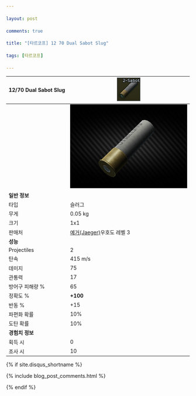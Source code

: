 ```yaml
---

layout: post

comments: true

title: "[타르코프] 12 70 Dual Sabot Slug"

tags: [타르코프]

---
```


|12/70 Dual Sabot Slug|![12/70 Dual Sabot Slug](/assets/image/tarkov/bullet/12-70_Dual_Sabot_icon.png)|
|--|--|
||![12/70 Dual Sabot Slug](/assets/image/tarkov/bullet/12-70_Dual_Sabot.png)|
|**일반 정보**|
|타입|슬러그|
|무게|0.05 kg|
|크기|1x1|
|판매처|[예거(Jaeger)](https://)우호도 레벨 3|
|**성능**|
|Projectiles|2|
|탄속|415 m/s|
|데미지|75|
|관통력|17|
|방어구 피해량 %|65|
|정확도 %|**+100**|
|반동 %|+15|
|파편화 확률|10%|
|도탄 확률|10%|
|**경험치 정보**|
|획득 시|0|
|조사 시|10|

{% if site.disqus_shortname %}

<div class="comments">

  {% include blog_post_comments.html %}

</div>

{% endif %}



<div id="disqus_thread"></div>
